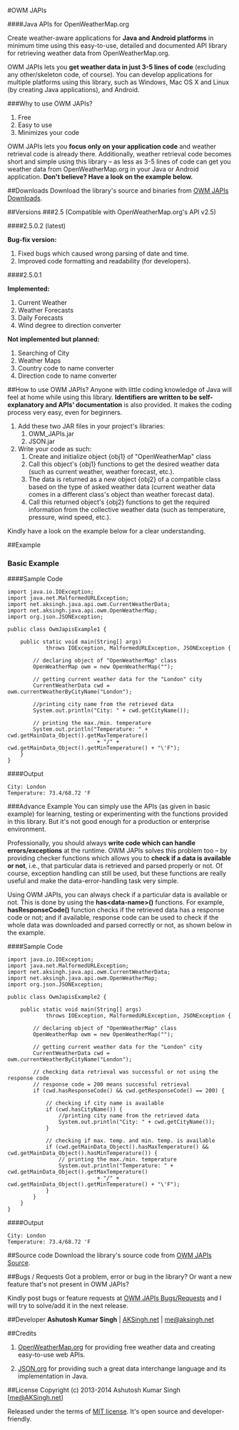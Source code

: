#OWM JAPIs

####Java APIs for OpenWeatherMap.org

Create weather-aware applications for **Java and Android platforms** in minimum time using this easy-to-use, detailed and documented API library for retrieving weather data from OpenWeatherMap.org.

OWM JAPIs lets you **get weather data in just 3-5 lines of code** (excluding any other/skeleton code, of course). You can develop applications for multiple platforms using this library, such as Windows, Mac OS X and Linux (by creating Java applications), and Android.



###Why to use OWM JAPIs?
1. Free
2. Easy to use
3. Minimizes your code

OWM JAPIs lets you **focus only on your application code** and weather retrieval code is already there. Additionally, weather retrieval code becomes short and simple using this library – as less as 3-5 lines of code can get you weather data from OpenWeatherMap.org in your Java or Android application. **Don't believe? Have a look on the example below.**



##Downloads
Download the library's source and binaries from [OWM JAPIs Downloads][1].



##Versions
###2.5 (Compatible with OpenWeatherMap.org's API v2.5)


####2.5.0.2 (latest)

**Bug-fix version:**

1. Fixed bugs which caused wrong parsing of date and time.
2. Improved code formatting and readability (for developers).


####2.5.0.1

**Implemented:**

1. Current Weather
2. Weather Forecasts
3. Daily Forecasts
4. Wind degree to direction converter

**Not implemented but planned:**

1. Searching of City
2. Weather Maps
3. Country code to name converter
4. Direction code to name converter



##How to use OWM JAPIs?
Anyone with little coding knowledge of Java will feel at home while using this library.  **Identifiers are written to be self-explanatory and APIs' documentation** is also provided. It makes the coding process very easy, even for beginners.

1. Add these two JAR files in your project's libraries:
    1. OWM_JAPIs.jar
    2. JSON.jar
2. Write your code as such:
    1. Create and initialize object {obj1} of "OpenWeatherMap" class
    2. Call this object's {obj1} functions to get the desired weather data (such as current weather, weather forecast, etc.).
    3. The data is returned as a new object {obj2} of a compatible class based on the type of asked weather data (current weather data comes in a different class's object than weather forecast data).
    3. Call this returned object's {obj2} functions to get the required information from the collective weather data (such as temperature, pressure, wind speed, etc.).

Kindly have a look on the example below for a clear understanding.



##Example
### Basic Example
####Sample Code

    import java.io.IOException;
    import java.net.MalformedURLException;
    import net.aksingh.java.api.owm.CurrentWeatherData;
    import net.aksingh.java.api.owm.OpenWeatherMap;
    import org.json.JSONException;
    
    public class OwmJapisExample1 {
    
        public static void main(String[] args)
                throws IOException, MalformedURLException, JSONException {
                
            // declaring object of "OpenWeatherMap" class
            OpenWeatherMap owm = new OpenWeatherMap("");
    
            // getting current weather data for the "London" city
            CurrentWeatherData cwd = owm.currentWeatherByCityName("London");
    
            //printing city name from the retrieved data
            System.out.println("City: " + cwd.getCityName());
            
            // printing the max./min. temperature
            System.out.println("Temperature: " + cwd.getMainData_Object().getMaxTemperature() 
                                + "/" + cwd.getMainData_Object().getMinTemperature() + "\'F");
        }
    }

####Output

    City: London
    Temperature: 73.4/68.72 'F


###Advance Example
You can simply use the APIs (as given in basic example) for learning, testing or experimenting with the functions provided in this library. But it's not good enough for a production or enterprise environment.

Professionally, you should always **write code which can handle errors/exceptions** at the runtime. OWM JAPIs solves this problem too – by providing checker functions which allows you to **check if a data is available or not**, i.e., that particular data is retrieved and parsed properly or not. Of course, exception handling can still be used, but these functions are really useful and make the data-error-handling task very simple.

Using OWM JAPIs, you can always check if a particular data is available or not. This is done by using the **has&lt;data-name&gt;()** functions. For example, **hasResponseCode()** function checks if the retrieved data has a response code or not; and if available, response code can be used to check if the whole data was downloaded and parsed correctly or not, as shown below in the example.

####Sample Code

    import java.io.IOException;
    import java.net.MalformedURLException;
    import net.aksingh.java.api.owm.CurrentWeatherData;
    import net.aksingh.java.api.owm.OpenWeatherMap;
    import org.json.JSONException;
    
    public class OwmJapisExample2 {
    
        public static void main(String[] args)
                throws IOException, MalformedURLException, JSONException {
    
            // declaring object of "OpenWeatherMap" class
            OpenWeatherMap owm = new OpenWeatherMap("");
    
            // getting current weather data for the "London" city
            CurrentWeatherData cwd = owm.currentWeatherByCityName("London");
    
            // checking data retrieval was successful or not using the response code
            // response code = 200 means successful retrieval
            if (cwd.hasResponseCode() && cwd.getResponseCode() == 200) {
    
                // checking if city name is available
                if (cwd.hasCityName()) {
                    //printing city name from the retrieved data
                    System.out.println("City: " + cwd.getCityName());
                }
    
                // checking if max. temp. and min. temp. is available
                if (cwd.getMainData_Object().hasMaxTemperature() && cwd.getMainData_Object().hasMinTemperature()) {
                    // printing the max./min. temperature
                    System.out.println("Temperature: " + cwd.getMainData_Object().getMaxTemperature() 
                                + "/" + cwd.getMainData_Object().getMinTemperature() + "\'F");
                }
            }
        }
    }

####Output

    City: London
    Temperature: 73.4/68.72 'F



##Source code
Download the library's source code from [OWM JAPIs Source][2].



##Bugs / Requests
Got a problem, error or bug in the library? Or want a new feature that's not present in OWM JAPIs?

Kindly post bugs or feature requests at [OWM JAPIs Bugs/Requests][3] and I will try to solve/add it in the next release.



##Developer
**Ashutosh Kumar Singh** | [AKSingh.net][4] | me@aksingh.net



##Credits
1. [OpenWeatherMap.org][5]
for providing free weather data and creating easy-to-use web APIs.

2. [JSON.org][6] 
for providing such a great data interchange language and its implementation in Java.



##License
Copyright (c) 2013-2014 Ashutosh Kumar Singh [me@AKSingh.net]
  
Released under the terms of [MIT license][7]. It's open source and developer-friendly.


  [1]: http://go.aksingh.net/owm-japis-downloads
  [2]: http://go.aksingh.net/owm-japis-src
  [3]: http://go.aksingh.net/owm-japis-bugs
  [4]: http://www.aksingh.net/
  [5]: http://openweathermap.org/
  [6]: http://www.json.org/java/index.html
  [7]: http://opensource.org/licenses/MIT